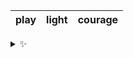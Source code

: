 | play | light | courage |
| :--: | :---: | :-----: |

<details>
  <summary>✨</summary>
  These words are chosen at random each day. New words will appear here tomorrow morning.
</details>